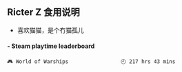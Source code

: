 ## Ricter Z 食用说明
- 喜欢猫猫，是个冇猫孤儿

<!-- steam-box start -->
#### - Steam playtime leaderboard
```text
🎮 World of Warships                 🕘 217 hrs 43 mins
```
<!-- Powered by https://github.com/YouEclipse/steam-box . -->
<!-- steam-box end -->
